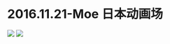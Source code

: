 # 2016.11.21-Moe 日本动画场
![](https://bilicoverimg.github.io/2016/2016.11.21-2016哔哩哔哩萌战%28日本动漫场开赛%29.png)
![](https://bilicover2016.github.io/2016.11.21.jpg)